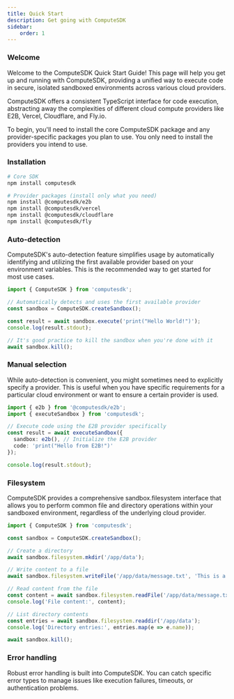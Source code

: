 ```yaml
---
title: Quick Start
description: Get going with ComputeSDK
sidebar:
    order: 1
---
```


### Welcome 
Welcome to the ComputeSDK Quick Start Guide! This page will help you get up and running with ComputeSDK, providing a unified way to execute code in secure, isolated sandboxed environments across various cloud providers.

ComputeSDK offers a consistent TypeScript interface for code execution, abstracting away the complexities of different cloud compute providers like E2B, Vercel, Cloudflare, and Fly.io.

To begin, you'll need to install the core ComputeSDK package and any provider-specific packages you plan to use. You only need to install the providers you intend to use.

### Installation

```bash
# Core SDK
npm install computesdk

# Provider packages (install only what you need)
npm install @computesdk/e2b
npm install @computesdk/vercel
npm install @computesdk/cloudflare
npm install @computesdk/fly

```

### Auto-detection

ComputeSDK's auto-detection feature simplifies usage by automatically identifying and utilizing the first available provider based on your environment variables. This is the recommended way to get started for most use cases.

```typescript
import { ComputeSDK } from 'computesdk';

// Automatically detects and uses the first available provider
const sandbox = ComputeSDK.createSandbox();

const result = await sandbox.execute('print("Hello World!")');
console.log(result.stdout);

// It's good practice to kill the sandbox when you're done with it
await sandbox.kill();
```

### Manual selection

While auto-detection is convenient, you might sometimes need to explicitly specify a provider. This is useful when you have specific requirements for a particular cloud environment or want to ensure a certain provider is used.

```typescript
import { e2b } from '@computesdk/e2b';
import { executeSandbox } from 'computesdk';

// Execute code using the E2B provider specifically
const result = await executeSandbox({
  sandbox: e2b(), // Initialize the E2B provider
  code: 'print("Hello from E2B!")'
});

console.log(result.stdout);
```

### Filesystem

ComputeSDK provides a comprehensive sandbox.filesystem interface that allows you to perform common file and directory operations within your sandboxed environment, regardless of the underlying cloud provider.

```typescript
import { ComputeSDK } from 'computesdk';

const sandbox = ComputeSDK.createSandbox();

// Create a directory
await sandbox.filesystem.mkdir('/app/data');

// Write content to a file
await sandbox.filesystem.writeFile('/app/data/message.txt', 'This is a test message.');

// Read content from the file
const content = await sandbox.filesystem.readFile('/app/data/message.txt');
console.log('File content:', content);

// List directory contents
const entries = await sandbox.filesystem.readdir('/app/data');
console.log('Directory entries:', entries.map(e => e.name));

await sandbox.kill();
```

### Error handling

Robust error handling is built into ComputeSDK. You can catch specific error types to manage issues like execution failures, timeouts, or authentication problems.
